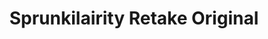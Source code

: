 ---
slug: sprunkilairity-retake-original-2338
title: Sprunkilairity Retake Original
description: "Sprunkilairity Retake Original is an exciting online game. Play for free directly in your browser!"
icon: /images/popular_mods/Sprunkilairity Retake Original.png
url: https://wowtbc.net/sprunkin/sprunkilairity-retake-original/index.html
previewImage: /images/popular_mods/Sprunkilairity Retake Original.png
type: popular mods

# SEO配置
seo:
  title: "Sprunkilairity Retake Original - Play Free Online Game | Fun Browser Games"
  description: "Sprunkilairity Retake Original - Play this fun online game for free in your browser. No download required!"
  ogImage: "/images/popular_mods/Sprunkilairity Retake Original.png"
  keywords: "sprunkilairity-retake-original-2338, online game, browser game, free game, popular mods game, play online"

videoUrls:
  - https://www.youtube.com/embed/example1
  - https://www.youtube.com/embed/example2

whyPlay:
  title: "Why Play Sprunkilairity Retake Original?"
  items:
    - "Immersive Gameplay: Sprunkilairity Retake Original offers an engaging and immersive gaming experience that will keep you entertained for hours"
    - "Challenging Levels: Test your skills with increasingly difficult challenges and obstacles"
    - "Beautiful Graphics: Enjoy stunning visuals and smooth animations that bring the game world to life"
    - "Regular Updates: New content and features are added regularly to keep the game fresh and exciting"
    - "Free to Play: Experience all the fun without spending a penny"
    - "Community Features: Connect with other players, share strategies, and compete for high scores"
    - "Cross-Platform: Play on any device with a web browser, no downloads required"

features:
  title: "Key Features of Sprunkilairity Retake Original"
  image: "/images/popular_mods/Sprunkilairity Retake Original.png"
  items:
    - "Intuitive Controls: Easy to learn controls make Sprunkilairity Retake Original accessible for players of all skill levels"
    - "Multiple Game Modes: Enjoy various gameplay options that provide different challenges and experiences"
    - "Character Customization: Personalize your gaming experience with unique characters and items"
    - "Achievement System: Complete special tasks to earn rewards and recognition"
    - "Leaderboards: Compete with players worldwide and see who can achieve the highest scores"

characteristics:
  title: "Game Characteristics"
  image: "/images/popular_mods/Sprunkilairity Retake Original.png"
  items:
    - "Genre: Popular mods game with elements of strategy and skill"
    - "Difficulty: Suitable for both casual gamers and those seeking a challenge"
    - "Play Time: Quick sessions or extended gameplay, depending on your preference"
    - "Art Style: Vibrant and engaging visuals that enhance the gaming experience"
    - "Sound Design: Immersive audio that complements the gameplay perfectly"

info: "Sprunkilairity Retake Original is an exciting online game that offers players a unique and engaging gaming experience. With its intuitive controls, stunning visuals, and challenging gameplay, Sprunkilairity Retake Original provides hours of entertainment for players of all ages and skill levels. Whether you're looking for a quick gaming session during a break or an extended play session, Sprunkilairity Retake Original delivers an immersive experience that will keep you coming back for more. The game features multiple levels of increasing difficulty, ensuring that players are constantly challenged as they progress. With regular updates adding new content and features, Sprunkilairity Retake Original remains fresh and exciting, providing endless entertainment options for its growing community of players."

howToPlayIntro: "Welcome to Sprunkilairity Retake Original! This guide will walk you through the basics and help you master the game. Whether you're a beginner or looking to improve your skills, these tips and instructions will enhance your gaming experience."

howToPlaySteps:
  - title: "Getting Started"
    description: "Begin your Sprunkilairity Retake Original adventure by familiarizing yourself with the controls. Use your keyboard or mouse to navigate through the game interface. The tutorial will guide you through the basic mechanics and help you understand the objectives."
  - title: "Understanding the Objectives"
    description: "In Sprunkilairity Retake Original, your main goal is to progress through levels by completing specific objectives. Each level presents unique challenges that require different strategies and approaches."
  - title: "Mastering the Controls"
    description: "Practice using the controls to improve your precision and reaction time. Sprunkilairity Retake Original requires quick reflexes and strategic thinking to overcome obstacles and defeat opponents."
  - title: "Utilizing Power-ups"
    description: "Collect power-ups throughout the game to enhance your abilities and overcome difficult challenges. Each power-up offers unique advantages that can be crucial for success."
  - title: "Developing Strategies"
    description: "As you progress in Sprunkilairity Retake Original, develop effective strategies for different scenarios. Analyze patterns, anticipate challenges, and adapt your approach to maximize your performance."

faq:
  title: "Frequently Asked Questions about Sprunkilairity Retake Original"
  items:
    - question: "Is Sprunkilairity Retake Original free to play?"
      answer: "Yes, Sprunkilairity Retake Original is completely free to play directly in your web browser. No downloads or purchases are required to enjoy the full game experience."
    - question: "Can I play Sprunkilairity Retake Original on mobile devices?"
      answer: "Yes, Sprunkilairity Retake Original is optimized for both desktop and mobile play. You can enjoy the game on any device with a web browser and internet connection."
    - question: "Are there any in-game purchases?"
      answer: "While Sprunkilairity Retake Original is free to play, there may be optional in-game purchases available for cosmetic items or additional features that don't affect core gameplay."
    - question: "How often is Sprunkilairity Retake Original updated?"
      answer: "The developers regularly update Sprunkilairity Retake Original with new content, features, and improvements based on player feedback and game performance."
    - question: "Can I play Sprunkilairity Retake Original offline?"
      answer: "Currently, Sprunkilairity Retake Original requires an internet connection to play as it's a browser-based online game."
    - question: "Is Sprunkilairity Retake Original suitable for children?"
      answer: "Yes, Sprunkilairity Retake Original is designed to be family-friendly and suitable for players of all ages."
    - question: "How do I report bugs or issues?"
      answer: "If you encounter any problems while playing Sprunkilairity Retake Original, you can report them through the game's support page or contact the developers directly through their website."
    - question: "Still Have Questions?"
      answer: "If you have additional questions about Sprunkilairity Retake Original that aren't covered in this FAQ, please visit our support center or contact our customer service team for assistance."
---